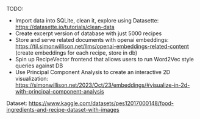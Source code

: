 TODO:
- Import data into SQLite, clean it, explore using Datasette: https://datasette.io/tutorials/clean-data
- Create excerpt version of database with just 5000 recipes
- Store and serve related documents with openai embeddings: https://til.simonwillison.net/llms/openai-embeddings-related-content (create embeddings for each recipe, store in db)
- Spin up RecipeVector frontend that allows users to run Word2Vec style queries against DB
- Use Principal Component Analysis to create an interactive 2D visualization: https://simonwillison.net/2023/Oct/23/embeddings/#visualize-in-2d-with-principal-component-analysis


Dataset:
https://www.kaggle.com/datasets/pes12017000148/food-ingredients-and-recipe-dataset-with-images 